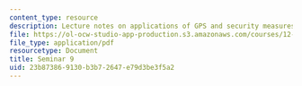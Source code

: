 ```yaml
---
content_type: resource
description: Lecture notes on applications of GPS and security measures on the system.
file: https://ol-ocw-studio-app-production.s3.amazonaws.com/courses/12-s56-gps-where-are-you-fall-2008/23b873869130b3b72647e79d3be3f5a2_12s56_sem09.pdf
file_type: application/pdf
resourcetype: Document
title: Seminar 9
uid: 23b87386-9130-b3b7-2647-e79d3be3f5a2
---
```

